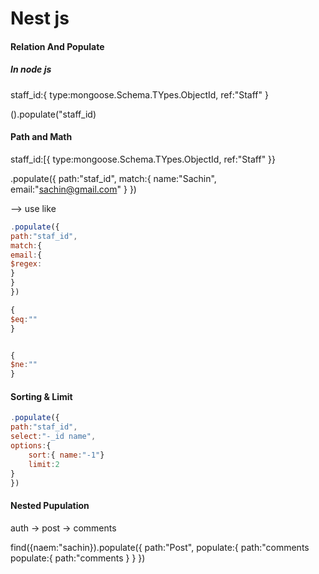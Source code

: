 # Nest js

#### Relation And Populate

##### In node js

staff_id:{
type:mongoose.Schema.TYpes.ObjectId,
ref:"Staff"
}

().populate("staff_id)

#### Path and Math

staff_id:[{
type:mongoose.Schema.TYpes.ObjectId,
ref:"Staff"
}}

.populate({
path:"staf_id",
match:{
name:"Sachin",
email:"sachin@gmail.com"
}
})

--> use like

```js
.populate({
path:"staf_id",
match:{
email:{
$regex:
}
}
})

{
$eq:""
}


{
$ne:""
}
```
#### Sorting & Limit

```js
.populate({
path:"staf_id",
select:"-_id name",
options:{
    sort:{ name:"-1"}
    limit:2
}
})
```

#### Nested Pupulation

auth -> post -> comments

find({naem:"sachin}).populate({
    path:"Post",
    populate:{
        path:"comments
         populate:{
        path:"comments
       }
    }
})

